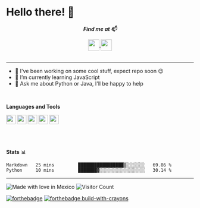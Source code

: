 # Hello there! 👾

<p align="center">
  <b><i>Find me at 📫</i></b>  

<div style="text-align:center">
    <a href="https://dev.to/dixap">
        <img height="30" align="center" src="https://img.shields.io/badge/DEV.TO-%230A0A0A.svg?&style=for-the-badge&logo=dev.to&logoColor=white"/>
    </a>
    <a href="https://mail.google.com/mail/?view=cm&source=mailto&to=dpadlara@gmail.com">
        <img height="30" align="center" src="https://img.shields.io/badge/gmail-D14836?&style=for-the-badge&logo=gmail&logoColor=white"/>
    </a>
</div>

<br/>
<hr/>
<!--
**DiXap/DiXap** is a ✨ _special_ ✨ repository because its `README.md` (this file) appears on your GitHub profile.
- ⚡ Fun fact: 
-->


- 🔭 I've been working on some cool stuff, expect repo soon 😉
- 🌱 I’m currently learning JavaScript
- 💬 Ask me about Python or Java, I'll be happy to help

<br/> 

**Languages and Tools**  
  
<code><img height="25" src="https://cdn.jsdelivr.net/npm/simple-icons@3.13.0/icons/python.svg"></code> 
<code><img height="25" src="https://cdn.jsdelivr.net/npm/simple-icons@3.13.0/icons/java.svg"></code> 
<code><img height="25" src="https://cdn.jsdelivr.net/npm/simple-icons@3.13.0/icons/cplusplus.svg"></code> 
<code><img height="25" src="https://cdn.jsdelivr.net/npm/simple-icons@3.13.0/icons/flask.svg"></code> 
<code><img height="25" src="https://cdn.jsdelivr.net/npm/simple-icons@3.13.0/icons/visualstudiocode.svg"></code> 


<br/>
<br/>

**Stats** 📊
<!--START_SECTION:waka-->
```text
Markdown   25 mins         █████████████████▒░░░░░░░   69.86 % 
Python     10 mins         ███████▓░░░░░░░░░░░░░░░░░   30.14 % 
```
<!--END_SECTION:waka-->


---
![Made with love in Mexico](https://madewithlove.now.sh/mx?heart=true&colorA=%23006847&colorB=%23ce1126&template=for-the-badge)
![Visitor Count](https://profile-counter.glitch.me/DiXap/count.svg)

[![forthebadge](https://forthebadge.com/images/badges/contains-tasty-spaghetti-code.svg)](https://forthebadge.com)
[![forthebadge build-with-crayons](https://forthebadge.com/images/badges/made-with-crayons.svg)](http://ForTheBadge.com)  
